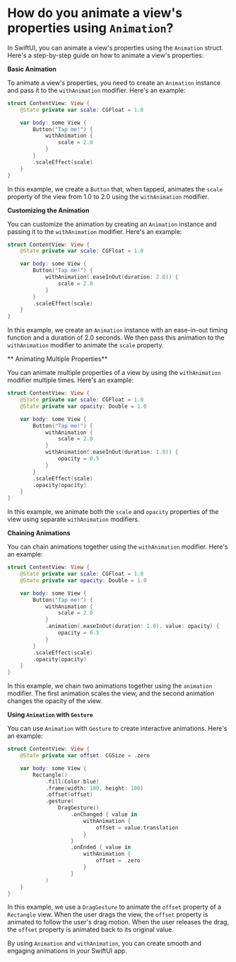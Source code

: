 # How do you animate a view's properties using `Animation`?

In SwiftUI, you can animate a view's properties using the `Animation` struct. Here's a step-by-step guide on how to animate a view's properties:

**Basic Animation**

To animate a view's properties, you need to create an `Animation` instance and pass it to the `withAnimation` modifier. Here's an example:
```swift
struct ContentView: View {
    @State private var scale: CGFloat = 1.0

    var body: some View {
        Button("Tap me!") {
            withAnimation {
                scale = 2.0
            }
        }
        .scaleEffect(scale)
    }
}
```
In this example, we create a `Button` that, when tapped, animates the `scale` property of the view from 1.0 to 2.0 using the `withAnimation` modifier.

**Customizing the Animation**

You can customize the animation by creating an `Animation` instance and passing it to the `withAnimation` modifier. Here's an example:
```swift
struct ContentView: View {
    @State private var scale: CGFloat = 1.0

    var body: some View {
        Button("Tap me!") {
            withAnimation(.easeInOut(duration: 2.0)) {
                scale = 2.0
            }
        }
        .scaleEffect(scale)
    }
}
```
In this example, we create an `Animation` instance with an ease-in-out timing function and a duration of 2.0 seconds. We then pass this animation to the `withAnimation` modifier to animate the `scale` property.

** Animating Multiple Properties**

You can animate multiple properties of a view by using the `withAnimation` modifier multiple times. Here's an example:
```swift
struct ContentView: View {
    @State private var scale: CGFloat = 1.0
    @State private var opacity: Double = 1.0

    var body: some View {
        Button("Tap me!") {
            withAnimation {
                scale = 2.0
            }
            withAnimation(.easeInOut(duration: 1.0)) {
                opacity = 0.5
            }
        }
        .scaleEffect(scale)
        .opacity(opacity)
    }
}
```
In this example, we animate both the `scale` and `opacity` properties of the view using separate `withAnimation` modifiers.

**Chaining Animations**

You can chain animations together using the `withAnimation` modifier. Here's an example:
```swift
struct ContentView: View {
    @State private var scale: CGFloat = 1.0
    @State private var opacity: Double = 1.0

    var body: some View {
        Button("Tap me!") {
            withAnimation {
                scale = 2.0
            }
            .animation(.easeInOut(duration: 1.0), value: opacity) {
                opacity = 0.5
            }
        }
        .scaleEffect(scale)
        .opacity(opacity)
    }
}
```
In this example, we chain two animations together using the `animation` modifier. The first animation scales the view, and the second animation changes the opacity of the view.

**Using `Animation` with `Gesture`**

You can use `Animation` with `Gesture` to create interactive animations. Here's an example:
```swift
struct ContentView: View {
    @State private var offset: CGSize = .zero

    var body: some View {
        Rectangle()
            .fill(Color.blue)
            .frame(width: 100, height: 100)
            .offset(offset)
            .gesture(
                DragGesture()
                    .onChanged { value in
                        withAnimation {
                            offset = value.translation
                        }
                    }
                    .onEnded { value in
                        withAnimation {
                            offset = .zero
                        }
                    }
            )
    }
}
```
In this example, we use a `DragGesture` to animate the `offset` property of a `Rectangle` view. When the user drags the view, the `offset` property is animated to follow the user's drag motion. When the user releases the drag, the `offset` property is animated back to its original value.

By using `Animation` and `withAnimation`, you can create smooth and engaging animations in your SwiftUI app.